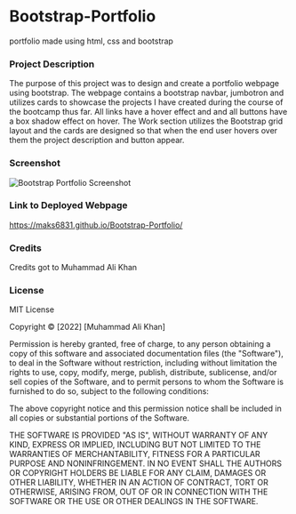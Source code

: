 # Bootstrap-Portfolio
portfolio made using html, css and bootstrap

### Project Description 

The purpose of this project was to design and create a portfolio webpage using bootstrap. The webpage contains a bootstrap navbar, jumbotron and utilizes cards to showcase the projects I have created during the course of the bootcamp thus far. All links have a hover effect and 
and all buttons have a box shadow effect on hover. The Work section utilizes the Bootstrap grid layout and the cards are designed so that when the end user hovers over them the project description and button appear.


### Screenshot

![Bootstrap Portfolio Screenshot](https://user-images.githubusercontent.com/118021969/210224761-d067febc-efc7-46e3-a048-22f4c62c3dea.png)



### Link to Deployed Webpage

https://maks6831.github.io/Bootstrap-Portfolio/

### Credits

Credits got to Muhammad Ali Khan

### License

MIT License

Copyright &copy; [2022] [Muhammad Ali Khan]

Permission is hereby granted, free of charge, to any person obtaining a copy of this software and associated documentation files (the "Software"), to deal in the Software without restriction, including without limitation the rights to use, copy, modify, merge, publish, distribute, sublicense, and/or sell copies of the Software, and to permit persons to whom the Software is furnished to do so, subject to the following conditions:

The above copyright notice and this permission notice shall be included in all copies or substantial portions of the Software.

THE SOFTWARE IS PROVIDED "AS IS", WITHOUT WARRANTY OF ANY KIND, EXPRESS OR IMPLIED, INCLUDING BUT NOT LIMITED TO THE WARRANTIES OF MERCHANTABILITY, FITNESS FOR A PARTICULAR PURPOSE AND NONINFRINGEMENT. IN NO EVENT SHALL THE AUTHORS OR COPYRIGHT HOLDERS BE LIABLE FOR ANY CLAIM, DAMAGES OR OTHER LIABILITY, WHETHER IN AN ACTION OF CONTRACT, TORT OR OTHERWISE, ARISING FROM, OUT OF OR IN CONNECTION WITH THE SOFTWARE OR THE USE OR OTHER DEALINGS IN THE SOFTWARE.
